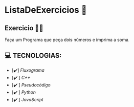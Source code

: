 # ListaDeExercicios 🚀

## Exercicio 👨‍💻

Faça um Programa que peça dois números e imprima a soma.

## 💻 TECNOLOGIAS:
- [✔️] _Fluxograma_
- [✔️ ] _C++_
- [✔️ ] _Pseudocódigo_
- [✔️ ] _Python_
- [✔️ ] _JavaScript_